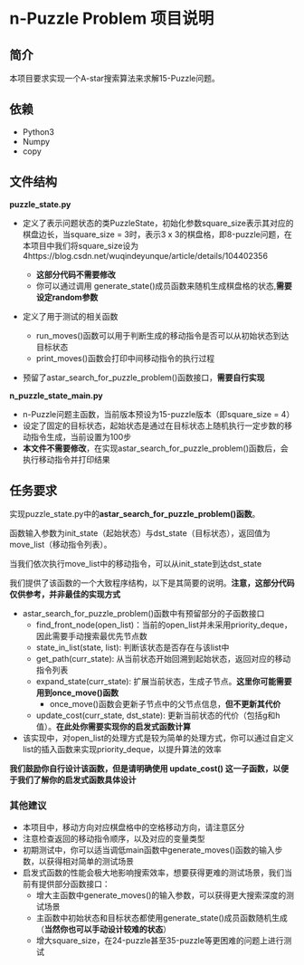 # n-Puzzle Problem 项目说明

## 简介
本项目要求实现一个A-star搜索算法来求解15-Puzzle问题。
## 依赖
* Python3
* Numpy
* copy

## 文件结构
**puzzle_state.py** 
* 定义了表示问题状态的类PuzzleState，初始化参数square_size表示其对应的棋盘边长，当square_size = 3时，表示3 x 3的棋盘格，即8-puzzle问题，在本项目中我们将square_size设为4https://blog.csdn.net/wuqindeyunque/article/details/104402356
  * **这部分代码不需要修改**
  * 你可以通过调用 generate_state()成员函数来随机生成棋盘格的状态,**需要设定random参数**
  
* 定义了用于测试的相关函数
  * run_moves()函数可以用于判断生成的移动指令是否可以从初始状态到达目标状态
  * print_moves()函数会打印中间移动指令的执行过程
  
* 预留了astar_search_for_puzzle_problem()函数接口，**需要自行实现**

**n_puzzle_state_main.py** 
* n-Puzzle问题主函数，当前版本预设为15-puzzle版本（即square_size = 4）
* 设定了固定的目标状态，起始状态是通过在目标状态上随机执行一定步数的移动指令生成，当前设置为100步
* **本文件不需要修改**，在实现astar_search_for_puzzle_problem()函数后，会执行移动指令并打印结果

## 任务要求
实现puzzle_state.py中的**astar_search_for_puzzle_problem()函数**。

函数输入参数为init_state（起始状态）与dst_state（目标状态），返回值为move_list（移动指令列表）。

当我们依次执行move_list中的移动指令，可以从init_state到达dst_state

我们提供了该函数的一个大致程序结构，以下是其简要的说明。**注意，这部分代码仅供参考，并非最佳的实现方式**

* astar_search_for_puzzle_problem()函数中有预留部分的子函数接口
  * find_front_node(open_list)：当前的open_list并未采用priority_deque，因此需要手动搜索最优先节点数
  * state_in_list(state, list): 判断该状态是否存在与该list中
  * get_path(curr_state): 从当前状态开始回溯到起始状态，返回对应的移动指令列表
  * expand_state(curr_state): 扩展当前状态，生成子节点。**这里你可能需要用到once_move()函数**
    * once_move()函数会更新子节点中的父节点信息，**但不更新其代价**
  * update_cost(curr_state, dst_state): 更新当前状态的代价（包括g和h值）。**在此处你需要实现你的启发式函数计算**
* 该实现中，对open_list的处理方式是较为简单的处理方式，你可以通过自定义list的插入函数来实现priority_deque，以提升算法的效率

**我们鼓励你自行设计该函数，但是请明确使用 update_cost() 这一子函数，以便于我们了解你的启发式函数具体设计**

### 其他建议
* 本项目中，移动方向对应棋盘格中的空格移动方向，请注意区分
* 注意检查返回的移动指令顺序，以及对应的变量类型
* 初期测试中，你可以适当调低main函数中generate_moves()函数的输入步数，以获得相对简单的测试场景
* 启发式函数的性能会极大地影响搜索效率，想要获得更难的测试场景，我们当前有提供部分函数接口：
  * 增大主函数中generate_moves()的输入参数，可以获得更大搜索深度的测试场景
  * 主函数中初始状态和目标状态都使用generate_state()成员函数随机生成（**当然你也可以手动设计较难的状态**）
  * 增大square_size，在24-puzzle甚至35-puzzle等更困难的问题上进行测试



